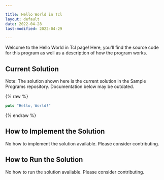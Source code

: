 ```yaml
---

title: Hello World in Tcl
layout: default
date: 2022-04-28
last-modified: 2022-04-29

---
```


Welcome to the Hello World in Tcl page! Here, you'll find the source code for this program as well as a description of how the program works.

## Current Solution

Note: The solution shown here is the current solution in the Sample Programs repository. Documentation below may be outdated.

{% raw %}

```Tcl
puts "Hello, World!"

```

{% endraw %}

## How to Implement the Solution

No how to implement the solution available. Please consider contributing.

## How to Run the Solution

No how to run the solution available. Please consider contributing.